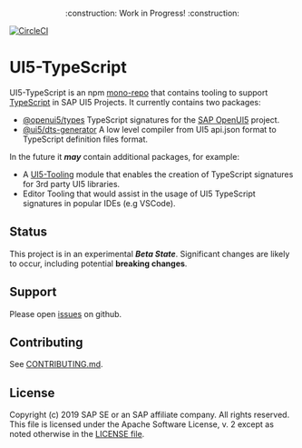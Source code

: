 <p align="center">
    :construction: Work in Progress! :construction:
</p>

[![CircleCI](https://circleci.com/gh/SAP/ui5-typescript.svg?style=svg)](https://circleci.com/gh/SAP/ui5-typescript)

# UI5-TypeScript

UI5-TypeScript is an npm [mono-repo][mono-repo] that contains tooling to support [TypeScript][typescript] in SAP UI5 Projects.
It currently contains two packages:

- [@openui5/types](./packages/types) TypeScript signatures for the [SAP OpenUI5][openui5] project.
- [@ui5/dts-generator](./packages/dts-generator) A low level compiler from UI5 api.json format to TypeScript definition files format.

In the future it **_may_** contain additional packages, for example:

- A [UI5-Tooling][ui5-tooling] module that enables the creation of TypeScript signatures for 3rd party UI5 libraries.
- Editor Tooling that would assist in the usage of UI5 TypeScript signatures in popular IDEs (e.g VSCode).

## Status

This project is in an experimental **_Beta State_**. Significant changes are likely to occur,
including potential **breaking changes**.

## Support

Please open [issues](https://github.com/SAP/ui5-typescript/issues) on github.

## Contributing

See [CONTRIBUTING.md](./CONTRIBUTING.md).

## License

Copyright (c) 2019 SAP SE or an SAP affiliate company. All rights reserved.
This file is licensed under the Apache Software License, v. 2 except as noted otherwise in the [LICENSE file](./LICENSE).

[typescript]: https://www.typescriptlang.org/
[mono-repo]: https://github.com/babel/babel/blob/master/doc/design/monorepo.md
[openui5]: https://openui5.org/
[ui5-tooling]: https://github.com/SAP/ui5-tooling

